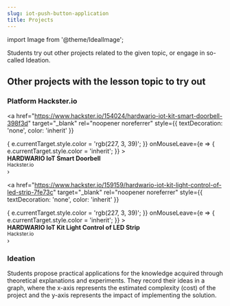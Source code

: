 ```yaml
---
slug: iot-push-button-application
title: Projects
---
```

import Image from '@theme/IdealImage';

Students try out other projects related to the given topic, or engage in so-called Ideation.

## Other projects with the lesson topic to try out

### Platform Hackster.io

<a
  href="https://www.hackster.io/154024/hardwario-iot-kit-smart-doorbell-398f3d"
  target="_blank"
  rel="noopener noreferrer"
  style={{
    textDecoration: 'none',
    color: 'inherit'
  }}
>
  <div
    style={{
      border: '1px solid #eee',
      borderRadius: '8px',
      padding: '12px',
      marginBottom: '10px',
      display: 'flex',
      alignItems: 'center',
      justifyContent: 'space-between',
      transition: 'color 0.3s',
      cursor: 'pointer'
    }}
    onMouseEnter={e => {
      e.currentTarget.style.color = 'rgb(227, 3, 39)';
    }}
    onMouseLeave={e => {
      e.currentTarget.style.color = 'inherit';
    }}
  >
    <div style={{ display: 'flex', alignItems: 'center' }}>
      <div>
        <strong>HARDWARIO IoT Smart Doorbell</strong>
        <br />
        <small>Hackster.io</small>
      </div>
    </div>
    <div style={{ fontSize: '1.5em' }}>›</div>
  </div>
</a>

<a
  href="https://www.hackster.io/159159/hardwario-iot-kit-light-control-of-led-strip-7fe73c"
  target="_blank"
  rel="noopener noreferrer"
  style={{
    textDecoration: 'none',
    color: 'inherit'
  }}
>
  <div
    style={{
      border: '1px solid #eee',
      borderRadius: '8px',
      padding: '12px',
      marginBottom: '10px',
      display: 'flex',
      alignItems: 'center',
      justifyContent: 'space-between',
      transition: 'color 0.3s',
      cursor: 'pointer'
    }}
    onMouseEnter={e => {
      e.currentTarget.style.color = 'rgb(227, 3, 39)';
    }}
    onMouseLeave={e => {
      e.currentTarget.style.color = 'inherit';
    }}
  >
    <div style={{ display: 'flex', alignItems: 'center' }}>
      <div>
        <strong>HARDWARIO IoT Kit Light Control of LED Strip</strong>
        <br />
        <small>Hackster.io</small>
      </div>
    </div>
    <div style={{ fontSize: '1.5em' }}>›</div>
  </div>
</a>

### Ideation

Students propose practical applications for the knowledge acquired through theoretical explanations and experiments. They record their ideas in a graph, where the x-axis represents the estimated complexity (cost) of the project and the y-axis represents the impact of implementing the solution.
